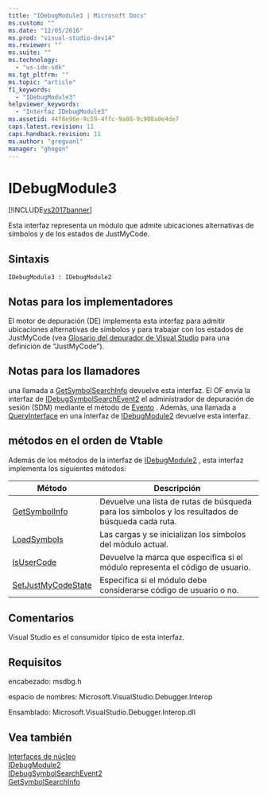 ```yaml
---
title: "IDebugModule3 | Microsoft Docs"
ms.custom: ""
ms.date: "12/05/2016"
ms.prod: "visual-studio-dev14"
ms.reviewer: ""
ms.suite: ""
ms.technology: 
  - "vs-ide-sdk"
ms.tgt_pltfrm: ""
ms.topic: "article"
f1_keywords: 
  - "IDebugModule3"
helpviewer_keywords: 
  - "Interfaz IDebugModule3"
ms.assetid: 44f8e96e-9c59-4ffc-9a08-9c908a0e4de7
caps.latest.revision: 11
caps.handback.revision: 11
ms.author: "gregvanl"
manager: "ghogen"
---
```

# IDebugModule3
[!INCLUDE[vs2017banner](../../../code-quality/includes/vs2017banner.md)]

Esta interfaz representa un módulo que admite ubicaciones alternativas de símbolos y de los estados de JustMyCode.  
  
## Sintaxis  
  
```  
IDebugModule3 : IDebugModule2  
```  
  
## Notas para los implementadores  
 El motor de depuración \(DE\) implementa esta interfaz para admitir ubicaciones alternativas de símbolos y para trabajar con los estados de JustMyCode \(vea [Glosario del depurador de Visual Studio](../../../extensibility/debugger/reference/visual-studio-debugger-glossary.md) para una definición de “JustMyCode”\).  
  
## Notas para los llamadores  
 una llamada a [GetSymbolSearchInfo](../../../extensibility/debugger/reference/idebugsymbolsearchevent2-getsymbolsearchinfo.md) devuelve esta interfaz.  El OF envía la interfaz de [IDebugSymbolSearchEvent2](../../../extensibility/debugger/reference/idebugsymbolsearchevent2.md) el administrador de depuración de sesión \(SDM\) mediante el método de [Evento](../../../extensibility/debugger/reference/idebugeventcallback2-event.md) .  Además, una llamada a [QueryInterface](/visual-cpp/atl/queryinterface) en una interfaz de [IDebugModule2](../../../extensibility/debugger/reference/idebugmodule2.md) devuelve esta interfaz.  
  
## métodos en el orden de Vtable  
 Además de los métodos de la interfaz de [IDebugModule2](../../../extensibility/debugger/reference/idebugmodule2.md) , esta interfaz implementa los siguientes métodos:  
  
|Método|Descripción|  
|------------|-----------------|  
|[GetSymbolInfo](../../../extensibility/debugger/reference/idebugmodule3-getsymbolinfo.md)|Devuelve una lista de rutas de búsqueda para los símbolos y los resultados de búsqueda cada ruta.|  
|[LoadSymbols](../../../extensibility/debugger/reference/idebugmodule3-loadsymbols.md)|Las cargas y se inicializan los símbolos del módulo actual.|  
|[IsUserCode](../../../extensibility/debugger/reference/idebugmodule3-isusercode.md)|Devuelve la marca que especifica si el módulo representa el código de usuario.|  
|[SetJustMyCodeState](../../../extensibility/debugger/reference/idebugmodule3-setjustmycodestate.md)|Especifica si el módulo debe considerarse código de usuario o no.|  
  
## Comentarios  
 Visual Studio es el consumidor típico de esta interfaz.  
  
## Requisitos  
 encabezado: msdbg.h  
  
 espacio de nombres: Microsoft.VisualStudio.Debugger.Interop  
  
 Ensamblado: Microsoft.VisualStudio.Debugger.Interop.dll  
  
## Vea también  
 [Interfaces de núcleo](../../../extensibility/debugger/reference/core-interfaces.md)   
 [IDebugModule2](../../../extensibility/debugger/reference/idebugmodule2.md)   
 [IDebugSymbolSearchEvent2](../../../extensibility/debugger/reference/idebugsymbolsearchevent2.md)   
 [GetSymbolSearchInfo](../../../extensibility/debugger/reference/idebugsymbolsearchevent2-getsymbolsearchinfo.md)